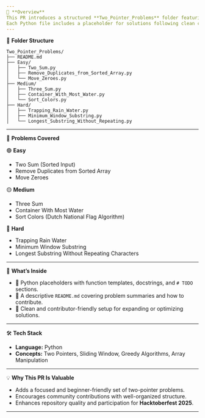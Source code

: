 ```yaml
---
📖 **Overview**
This PR introduces a structured **Two_Pointer_Problems** folder featuring **9 essential two-pointer problems** categorized by difficulty — *Easy*, *Medium*, and *Hard* — along with a detailed `README.md`.
Each Python file includes a placeholder for solutions following clean coding and interview-prep best practices.
---
```


🧩 **Folder Structure**

```
Two_Pointer_Problems/
├── README.md
├── Easy/
│   ├── Two_Sum.py
│   ├── Remove_Duplicates_from_Sorted_Array.py
│   └── Move_Zeroes.py
├── Medium/
│   ├── Three_Sum.py
│   ├── Container_With_Most_Water.py
│   └── Sort_Colors.py
├── Hard/
│   ├── Trapping_Rain_Water.py
│   ├── Minimum_Window_Substring.py
│   └── Longest_Substring_Without_Repeating.py
```

---

🧠 **Problems Covered**

🟢 **Easy**

- Two Sum (Sorted Input)
- Remove Duplicates from Sorted Array
- Move Zeroes

🟡 **Medium**

- Three Sum
- Container With Most Water
- Sort Colors (Dutch National Flag Algorithm)

🔴 **Hard**

- Trapping Rain Water
- Minimum Window Substring
- Longest Substring Without Repeating Characters

---

🧾 **What’s Inside**

- 🐍 Python placeholders with function templates, docstrings, and `# TODO` sections.
- 📄 A descriptive `README.md` covering problem summaries and how to contribute.
- 💬 Clean and contributor-friendly setup for expanding or optimizing solutions.

---

🛠️ **Tech Stack**

- **Language:** Python
- **Concepts:** Two Pointers, Sliding Window, Greedy Algorithms, Array Manipulation

---

💡 **Why This PR Is Valuable**

- Adds a focused and beginner-friendly set of two-pointer problems.
- Encourages community contributions with well-organized structure.
- Enhances repository quality and participation for **Hacktoberfest 2025**.

---
